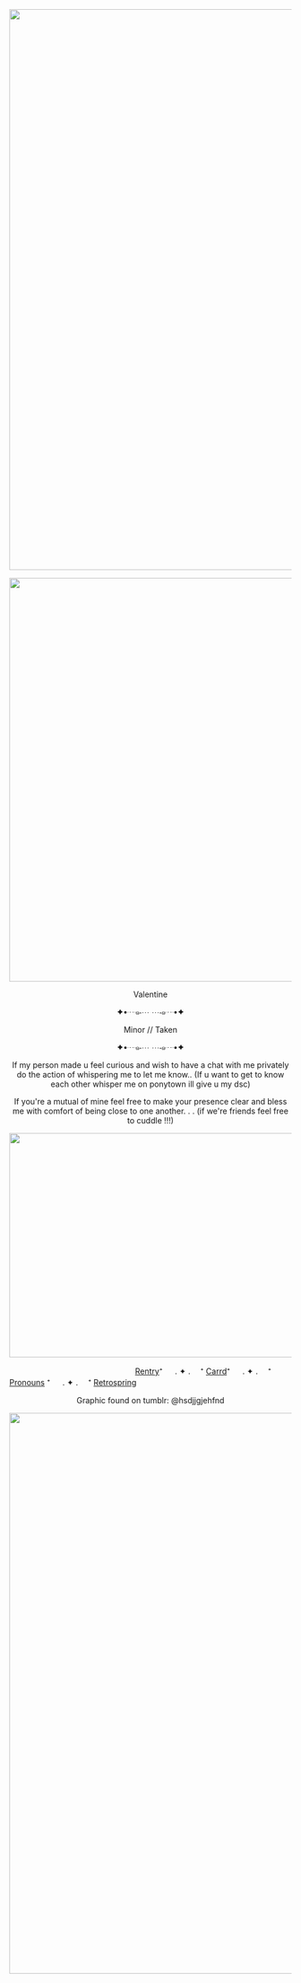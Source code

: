 <div id="header" align="center">
  <img src = "https://i.postimg.cc/bwx1WVvc/Untitled175-20230913202032.png" width="1000"> 
</div>
<p align ="center"> <img width="650" height="720" src = "https://64.media.tumblr.com/3415ea6952f7be292dc9782c445b1083/de4f665e3e24f096-69/s1280x1920/932217d555eb2d9d7aff9338957cb1c650ae9e48.gif"></p> 
<p align ="center"> Valentine </p>
<p align ="center"> ✦•┈๑⋅⋯ ⋯⋅๑┈•✦ </p>
<p align = "center"> Minor // Taken 
  <p align ="center"> ✦•┈๑⋅⋯ ⋯⋅๑┈•✦ </p>
<p align = "center"> If my person made u feel curious and wish to have a chat with me privately do the action of whispering me to let me know.. (If u want to get to know each other whisper me on ponytown ill give u my dsc)  </p>
<p align = "center"> If you're a mutual of mine feel free to make your presence clear and bless me with comfort of being close to one another. . . (if we're friends feel free to cuddle !!!) </p>

<p align = "center"> <img width="900" height="400" src = "https://64.media.tumblr.com/062b74dedd467750dcfa4ef0172333e5/de4f665e3e24f096-a4/s2048x3072/6120bad96621b0a38118f0a09d496f7984227fc7.pnj"> </p>

‎ ‎ ‎ ‎ ‎ ‎ ‎ ‎ ‎ ‎ ‎ ‎ ‎ ‎ ‎ ‎ ‎ ‎ ‎‎ ‎ ‎ ‎ ‎ ‎ ‎ ‎ ‎ ‎ ‎ ‎ ‎ ‎ ‎ ‎ ‎ ‎ ‎ ‎ ‎ ‎ ‎ ‎ ‎ ‎ ‎  ‎ ‎  ‎ ‎ ‎ ‎ ‎ ‎ ‎ ‎ ‎ ‎ ‎[Rentry](https://rentry.co/I-Deserve-To-Ble3d)⁺ 　 . ✦ . 　⁺  [Carrd](https://vampire-me.carrd.co)⁺ 　 . ✦ . 　⁺  [Pronouns](https://pronouns.cc/@V4lent1n3_) ⁺ 　 . ✦ . 　⁺ [Retrospring](https://retrospring.net/@V4mp)

  <p align = "center"> Graphic found on tumblr: @hsdjjgjehfnd </p>
<div id="header" align="center">
  <img src = "https://i.postimg.cc/bwx1WVvc/Untitled175-20230913202032.png" width="1000"> 
</div>
